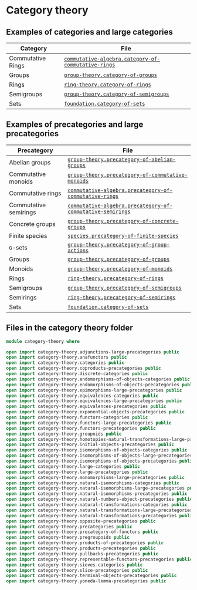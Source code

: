 # Category theory

## Examples of categories and large categories

| Category          | File                                                                                                        |
| ----------------- | ----------------------------------------------------------------------------------------------------------- |
| Commutative Rings | [`commutative-algebra.category-of-commutative-rings`](commutative-algebra.category-of-commutative-rings.md) |
| Groups            | [`group-theory.category-of-groups`](group-theory.category-of-groups.md)                                     |
| Rings             | [`ring-theory.category-of-rings`](ring-theory.category-of-rings.md)                                         |
| Semigroups        | [`group-theory.category-of-semigroups`](group-theory.category-of-semigroups.md)                             |
| Sets              | [`foundation.category-of-sets`](foundation.category-of-sets.md)                                             |

## Examples of precategories and large precategories

| Precategory           | File                                                                                                                      |
| --------------------- | ------------------------------------------------------------------------------------------------------------------------- |
| Abelian groups        | [`group-theory.precategory-of-abelian-groups`](group-theory.precategory-of-abelian-groups.md)                             |
| Commutative monoids   | [`group-theory.precategory-of-commutative-monoids`](group-theory.precategory-of-commutative-monoids.md)                   |
| Commutative rings     | [`commutative-algebra.precategory-of-commutative-rings`](commutative-algebra.precategory-of-commutative-rings.md)         |
| Commutative semirings | [`commutative-algebra.precategory-of-commutative-semirings`](commutative-algebra.precategory-of-commutative-semirings.md) |
| Concrete groups       | [`group-theory.precategory-of-concrete-groups`](group-theory.precategory-of-concrete-groups.md)                           |
| Finite species        | [`species.precategory-of-finite-species`](species.precategory-of-finite-species.md)                                       |
| `G`-sets              | [`group-theory.precategory-of-group-actions`](group-theory.precategory-of-group-actions.md)                               |
| Groups                | [`group-theory.precategory-of-groups`](group-theory.precategory-of-groups.md)                                             |
| Monoids               | [`group-theory.precategory-of-monoids`](group-theory.precategory-of-monoids.md)                                           |
| Rings                 | [`ring-theory.precategory-of-rings`](ring-theory.precategory-of-rings.md)                                                 |
| Semigroups            | [`group-theory.precategory-of-semigroups`](group-theory.precategory-of-semigroups.md)                                     |
| Semirings             | [`ring-theory.precategory-of-semirings`](ring-theory.precategory-of-semirings.md)                                         |
| Sets                  | [`foundation.category-of-sets`](foundation.category-of-sets.md)                                                           |

## Files in the category theory folder

```agda
module category-theory where

open import category-theory.adjunctions-large-precategories public
open import category-theory.anafunctors public
open import category-theory.categories public
open import category-theory.coproducts-precategories public
open import category-theory.discrete-categories public
open import category-theory.endomorphisms-of-objects-categories public
open import category-theory.endomorphisms-of-objects-precategories public
open import category-theory.epimorphisms-large-precategories public
open import category-theory.equivalences-categories public
open import category-theory.equivalences-large-precategories public
open import category-theory.equivalences-precategories public
open import category-theory.exponential-objects-precategories public
open import category-theory.functors-categories public
open import category-theory.functors-large-precategories public
open import category-theory.functors-precategories public
open import category-theory.groupoids public
open import category-theory.homotopies-natural-transformations-large-precategories public
open import category-theory.initial-objects-precategories public
open import category-theory.isomorphisms-of-objects-categories public
open import category-theory.isomorphisms-of-objects-large-precategories public
open import category-theory.isomorphisms-of-objects-precategories public
open import category-theory.large-categories public
open import category-theory.large-precategories public
open import category-theory.monomorphisms-large-precategories public
open import category-theory.natural-isomorphisms-categories public
open import category-theory.natural-isomorphisms-large-precategories public
open import category-theory.natural-isomorphisms-precategories public
open import category-theory.natural-numbers-object-precategories public
open import category-theory.natural-transformations-categories public
open import category-theory.natural-transformations-large-precategories public
open import category-theory.natural-transformations-precategories public
open import category-theory.opposite-precategories public
open import category-theory.precategories public
open import category-theory.precategory-of-functors public
open import category-theory.pregroupoids public
open import category-theory.products-of-precategories public
open import category-theory.products-precategories public
open import category-theory.pullbacks-precategories public
open import category-theory.representable-functors-precategories public
open import category-theory.sieves-categories public
open import category-theory.slice-precategories public
open import category-theory.terminal-objects-precategories public
open import category-theory.yoneda-lemma-precategories public
```
